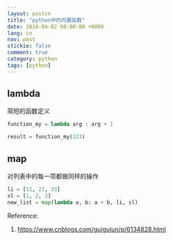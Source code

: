 ```yaml
---
layout: postcn
title: "python中的内置函数"
date: 2018-04-02 08:00:00 +0800
lang: cn
nav: post
stickie: false 
comment: true
category: python
tags: [python]
---
```


## lambda

简短的函数定义
```python
function_my = lambda arg : arg + 1

result = function_my(123)
```
## map

对列表中的每一项都做同样的操作
```python
li = [11, 22, 33]
sl = [1, 2, 3]
new_list = map(lambda a, b: a + b, li, sl)
```

Reference:
1. https://www.cnblogs.com/guigujun/p/6134828.html